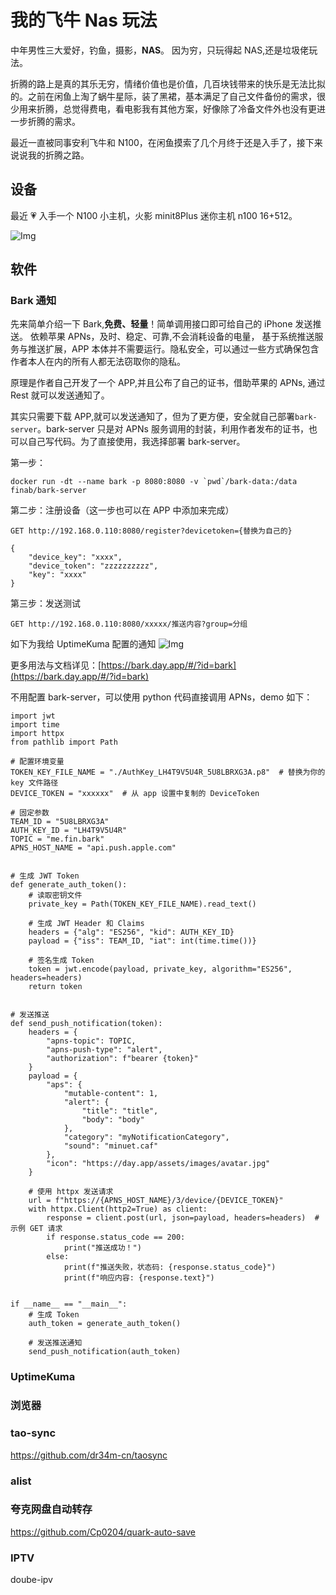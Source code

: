 # 我的飞牛 Nas 玩法

中年男性三大爱好，钓鱼，摄影，**NAS**。 因为穷，只玩得起 NAS,还是垃圾佬玩法。

折腾的路上是真的其乐无穷，情绪价值也是价值，几百块钱带来的快乐是无法比拟的。之前在闲鱼上淘了蜗牛星际，装了黑裙，基本满足了自己文件备份的需求，很少用来折腾，总觉得费电，看电影我有其他方案，好像除了冷备文件外也没有更进一步折腾的需求。

最近一直被同事安利飞牛和 N100，在闲鱼摸索了几个月终于还是入手了，接下来说说我的折腾之路。

## 设备

最近 💗 入手一个 N100 小主机，火影 minit8Plus 迷你主机 n100 16+512。

![Img](https://static.trumandu.top/yank-note-picgo-img-20250109221733.png)

## 软件

### Bark 通知

先来简单介绍一下 Bark,**免费、轻量**！简单调用接口即可给自己的 iPhone 发送推送。
依赖苹果 APNs，及时、稳定、可靠,不会消耗设备的电量， 基于系统推送服务与推送扩展，APP 本体并不需要运行。隐私安全，可以通过一些方式确保包含作者本人在内的所有人都无法窃取你的隐私。

原理是作者自己开发了一个 APP,并且公布了自己的证书，借助苹果的 APNs, 通过 Rest 就可以发送通知了。

其实只需要下载 APP,就可以发送通知了，但为了更方便，安全就自己部署`bark-server`。bark-server 只是对 APNs 服务调用的封装，利用作者发布的证书，也可以自己写代码。为了直接使用，我选择部署 bark-server。

第一步：

```
docker run -dt --name bark -p 8080:8080 -v `pwd`/bark-data:/data finab/bark-server
```

第二步：注册设备（这一步也可以在 APP 中添加来完成）

```
GET http://192.168.0.110:8080/register?devicetoken={替换为自己的}

{
    "device_key": "xxxx",
    "device_token": "zzzzzzzzzz",
    "key": "xxxx"
}

```

第三步：发送测试

```
GET http://192.168.0.110:8080/xxxxx/推送内容?group=分组
```

如下为我给 UptimeKuma 配置的通知
![Img](https://static.trumandu.top/yank-note-picgo-img-20250109221124.png)

更多用法与文档详见：[https://bark.day.app/#/?id=bark](https://bark.day.app/#/?id=bark)

不用配置 bark-server，可以使用 python 代码直接调用 APNs，demo 如下：

```
import jwt
import time
import httpx
from pathlib import Path

# 配置环境变量
TOKEN_KEY_FILE_NAME = "./AuthKey_LH4T9V5U4R_5U8LBRXG3A.p8"  # 替换为你的 key 文件路径
DEVICE_TOKEN = "xxxxxx"  # 从 app 设置中复制的 DeviceToken

# 固定参数
TEAM_ID = "5U8LBRXG3A"
AUTH_KEY_ID = "LH4T9V5U4R"
TOPIC = "me.fin.bark"
APNS_HOST_NAME = "api.push.apple.com"


# 生成 JWT Token
def generate_auth_token():
    # 读取密钥文件
    private_key = Path(TOKEN_KEY_FILE_NAME).read_text()

    # 生成 JWT Header 和 Claims
    headers = {"alg": "ES256", "kid": AUTH_KEY_ID}
    payload = {"iss": TEAM_ID, "iat": int(time.time())}

    # 签名生成 Token
    token = jwt.encode(payload, private_key, algorithm="ES256", headers=headers)
    return token


# 发送推送
def send_push_notification(token):
    headers = {
        "apns-topic": TOPIC,
        "apns-push-type": "alert",
        "authorization": f"bearer {token}"
    }
    payload = {
        "aps": {
            "mutable-content": 1,
            "alert": {
                "title": "title",
                "body": "body"
            },
            "category": "myNotificationCategory",
            "sound": "minuet.caf"
        },
        "icon": "https://day.app/assets/images/avatar.jpg"
    }

    # 使用 httpx 发送请求
    url = f"https://{APNS_HOST_NAME}/3/device/{DEVICE_TOKEN}"
    with httpx.Client(http2=True) as client:
        response = client.post(url, json=payload, headers=headers)  # 示例 GET 请求
        if response.status_code == 200:
            print("推送成功！")
        else:
            print(f"推送失败，状态码: {response.status_code}")
            print(f"响应内容: {response.text}")


if __name__ == "__main__":
    # 生成 Token
    auth_token = generate_auth_token()

    # 发送推送通知
    send_push_notification(auth_token)
```

### UptimeKuma

### 浏览器

### tao-sync

https://github.com/dr34m-cn/taosync

### alist

### 夸克网盘自动转存

https://github.com/Cp0204/quark-auto-save

### IPTV

doube-ipv

